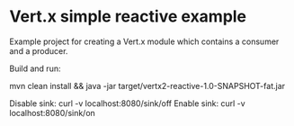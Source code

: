 # Vert.x simple reactive example

Example project for creating a Vert.x module which contains a consumer and a producer. 

Build and run:

mvn clean install && java -jar target/vertx2-reactive-1.0-SNAPSHOT-fat.jar

Disable sink: curl -v localhost:8080/sink/off
Enable  sink: curl -v localhost:8080/sink/on